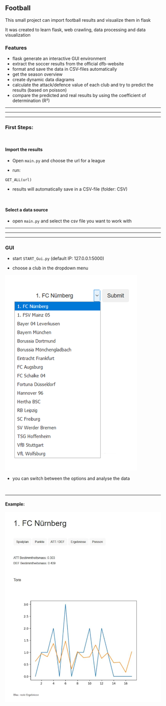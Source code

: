 ##  Football

This small project can import football results and visualize them in flask

It was created to learn flask, web crawling, data processing and data visualization  


### Features

- flask generate an interactive GUI environment
- extract the soccer results from the official dfb-website
- format and save the data in CSV-files automatically
- get the season overview 
- create dynamic data diagrams
- calculate the attack/defence value of each club and try to predict the results (based on poisson)
- compare the predicted and real results by using the coefficient of determination (R²)

------------
------------
------------

### First Steps: 

</br>

#### Import the results

- Open ```main.py``` and choose the url for a league

- run:
```
GET_ALL(url)
```

- results will automatically save in a CSV-file (folder: CSV)

</br>

#### Select a data source 

- open ```main.py``` and select the csv file you want to work with

------------
------------
------------

### GUI

- start ```START_Gui.py``` (default IP: 127.0.0.1:5000)

- choose a club in the dropdown menu

![Screenshot](pics/dropdown.png)

- you can switch between the options and analyse the data

</br>

------------

#### Example:

![Screenshot](pics/prediction.jpg)


